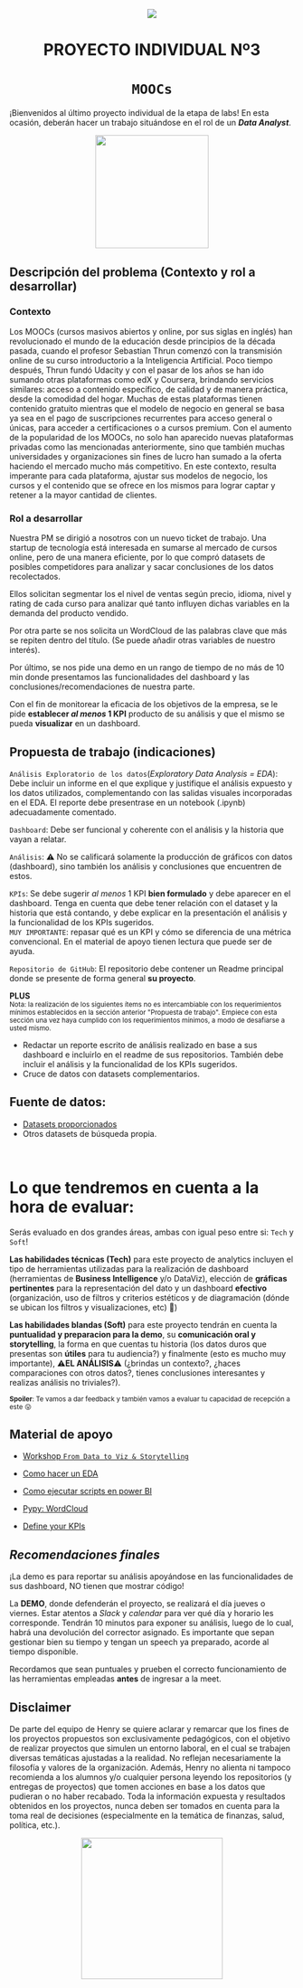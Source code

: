 <p align='center'>
<img src ="https://d31uz8lwfmyn8g.cloudfront.net/Assets/logo-henry-white-lg.png">
<p>

<h1 align='center'>
 <b>PROYECTO INDIVIDUAL Nº3</b>
</h1>
 
# <h1 align="center">**`MOOCs`**</h1>

¡Bienvenidos al último proyecto individual de la etapa de labs! En esta ocasión, deberán hacer un trabajo situándose en el rol de un ***Data Analyst***.
<p align='center'>
<img src = 'https://thumbs.dreamstime.com/b/mooc-massive-open-online-course-learning-vector-219370657.jpg' height = 200>
<p>


## **Descripción del problema (Contexto y rol a desarrollar)**

### **Contexto**

Los MOOCs (cursos masivos abiertos y online, por sus siglas en inglés) han revolucionado el mundo de la educación desde principios de la década pasada, cuando el profesor Sebastian Thrun comenzó con la transmisión online de su curso introductorio a la Inteligencia Artificial. Poco tiempo después, Thrun fundó Udacity y con el pasar de los años se han ido sumando otras plataformas como edX y Coursera, brindando servicios similares: acceso a contenido específico, de calidad y de manera práctica, desde la comodidad del hogar. Muchas de estas plataformas tienen contenido gratuito mientras que el modelo de negocio en general se basa ya sea en el pago de suscripciones recurrentes para acceso general o únicas, para acceder a certificaciones o a cursos premium.
Con el aumento de la popularidad de los MOOCs, no solo han aparecido nuevas plataformas privadas como las mencionadas anteriormente, sino que también muchas universidades y organizaciones sin fines de lucro han sumado a la oferta haciendo el mercado mucho más competitivo. En este contexto, resulta imperante para cada plataforma, ajustar sus modelos de negocio, los cursos y el contenido que se ofrece en los mismos para lograr captar y retener a la mayor cantidad de clientes.

### Rol a desarrollar

Nuestra PM se dirigió a nosotros con un nuevo ticket de trabajo. Una startup de tecnología está interesada en sumarse al mercado de cursos online, pero de una manera eficiente, por lo que compró datasets de posibles competidores para analizar y sacar conclusiones de los datos recolectados.

Ellos solicitan segmentar los el nivel de ventas según precio, idioma, nivel y rating de cada curso para analizar qué tanto influyen dichas variables en la demanda del producto vendido.

Por otra parte se nos solicita un WordCloud de las palabras clave que más se repiten dentro del título. (Se puede añadir otras variables de nuestro interés). 

Por último, se nos pide una demo en un rango de tiempo de no más de 10 min donde presentamos las funcionalidades del dashboard y las conclusiones/recomendaciones de nuestra parte.

Con el fin de monitorear la eficacia de los objetivos de la empresa, se le pide **establecer _al menos_ 1 KPI** producto de su análisis y que el mismo se pueda **visualizar** en un dashboard.


## **Propuesta de trabajo (indicaciones)**

`Análisis Exploratorio de los datos`(_Exploratory Data Analysis = EDA_):
Debe incluir un informe en el que explique y justifique el análisis expuesto y los datos utilizados, complementando con las salidas visuales incorporadas en el EDA. El reporte debe presentrase en un notebook (.ipynb) adecuadamente comentado.

`Dashboard`:
Debe ser funcional y coherente con el análisis y la historia que vayan a relatar.

`Análisis`: :warning:
No se calificará solamente la producción de gráficos con datos (dashboard), sino también los análisis y conclusiones que encuentren de estos.

`KPIs`:
Se debe sugerir _al menos_ 1 KPI **bien formulado** y debe aparecer en el dashboard. Tenga en cuenta que debe tener relación con el dataset y la historia que está contando, y debe explicar en la presentación el análisis y la funcionalidad de los KPIs sugeridos.  
`MUY IMPORTANTE`: repasar qué es un KPI y cómo se diferencia de una métrica convencional. En el material de apoyo tienen lectura que puede ser de ayuda.</small>

`Repositorio de GitHub`:
El repositorio debe contener un Readme principal donde se presente de forma general **su proyecto**.

**PLUS**
<br>
<sub> Nota: la realización de los siguientes ítems no es intercambiable con los requerimientos mínimos establecidos en la sección anterior "Propuesta de trabajo". Empiece con esta sección una vez haya cumplido con los requerimientos mínimos, a modo de desafiarse a usted mismo.</sub>

- Redactar un reporte escrito de análisis realizado en base a sus dashboard e incluirlo en el readme de sus repositorios. También debe incluir el análisis y la funcionalidad de los KPIs sugeridos.
- Cruce de datos con datasets complementarios.

## Fuente de datos:
- [Datasets proporcionados ](https://drive.google.com/drive/folders/1TS76ok6giW7D_l5vc-zu5-cBU_dH3P5H?usp=sharing)
- Otros datasets de búsqueda propia.

<br>

<h1>Lo que tendremos en cuenta a la hora de evaluar:</h1>

Serás evaluado en dos grandes áreas, ambas con igual peso entre si: `Tech` y `Soft`!

**Las habilidades técnicas (Tech)** para este proyecto de analytics incluyen el tipo de herramientas utilizadas para la realización de dashboard (herramientas de **Business Intelligence** y/o DataViz), elección de **gráficas pertinentes** para la representación del dato y un dashboard **efectivo** (organización, uso de filtros y criterios estéticos y de diagramación (dónde se ubican los filtros y visualizaciones, etc) :nail_care:)

**Las habilidades blandas (Soft)** para este proyecto tendrán en cuenta la **puntualidad y preparacion para la demo**, su **comunicación oral y storytelling**, la forma en que cuentas tu historia (los datos duros que presentas son **útiles** para tu audiencia?) y finalmente (esto es mucho muy importante), :warning:**EL ANÁLISIS**:warning: (¿brindas un contexto?, ¿haces comparaciones con otros datos?, tienes conclusiones interesantes y realizas análisis no triviales?).

<sub>**Spoiler**: Te vamos a dar feedback y también vamos a evaluar tu capacidad de recepción a este :stuck_out_tongue: </sub>


## Material de apoyo
- [Workshop `From Data to Viz & Storytelling`](https://www.students.soyhenry.com/classes/121?cohortId=58&videoOrdinal=1)
- [Como hacer un EDA](https://medium.com/nerd-for-tech/how-to-do-some-basic-eda-a-guide-for-dummies-d76d9a82242c)
- [Como ejecutar scripts en power BI](https://learn.microsoft.com/es-es/power-bi/connect-data/desktop-python-scripts)

- [Pypy: WordCloud](https://pypi.org/project/wordcloud/)

- [Define your KPIs](https://medium.com/swlh/define-your-kpis-1a2072f1435)

## ***Recomendaciones finales***

¡La demo es para reportar su análisis apoyándose en las funcionalidades de sus dashboard, NO tienen que mostrar código!

La **DEMO**, donde defenderán el proyecto, se realizará el día jueves o viernes. Estar atentos a *Slack* y  *calendar* para ver qué día y horario les corresponde. Tendrán 10 minutos para exponer su análisis, luego de lo cual, habrá una devolución del corrector asignado. 
Es importante que sepan gestionar bien su tiempo y tengan un speech ya preparado, acorde al tiempo disponible.
 
Recordamos que sean puntuales y prueben el correcto funcionamiento de las herramientas empleadas **antes** de ingresar a la meet.



## Disclaimer
De parte del equipo de Henry se quiere aclarar y remarcar que los fines de los proyectos propuestos son exclusivamente pedagógicos, con el objetivo de realizar proyectos que simulen un entorno laboral, en el cual se trabajen diversas temáticas ajustadas a la realidad. No reflejan necesariamente la filosofía y valores de la organización. Además, Henry no alienta ni tampoco recomienda a los alumnos y/o cualquier persona leyendo los repositorios (y entregas de proyectos) que tomen acciones en base a los datos que pudieran o no haber recabado. Toda la información expuesta y resultados obtenidos en los proyectos, nunca deben ser tomados en cuenta para la toma real de decisiones (especialmente en la temática de finanzas, salud, política, etc.).
  
  
<p align='center'>
<img src ="https://media.giphy.com/media/BpGWitbFZflfSUYuZ9/giphy.gif" height=250>
<p>
